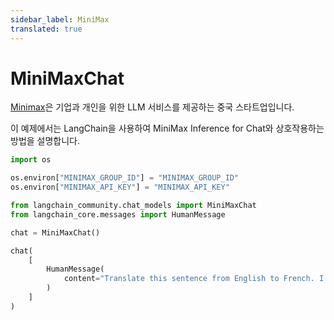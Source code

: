 ```yaml
---
sidebar_label: MiniMax
translated: true
---
```


# MiniMaxChat

[Minimax](https://api.minimax.chat)은 기업과 개인을 위한 LLM 서비스를 제공하는 중국 스타트업입니다.

이 예제에서는 LangChain을 사용하여 MiniMax Inference for Chat와 상호작용하는 방법을 설명합니다.

```python
import os

os.environ["MINIMAX_GROUP_ID"] = "MINIMAX_GROUP_ID"
os.environ["MINIMAX_API_KEY"] = "MINIMAX_API_KEY"
```

```python
from langchain_community.chat_models import MiniMaxChat
from langchain_core.messages import HumanMessage
```

```python
chat = MiniMaxChat()
```

```python
chat(
    [
        HumanMessage(
            content="Translate this sentence from English to French. I love programming."
        )
    ]
)
```